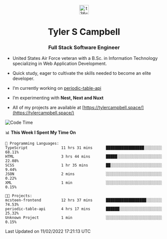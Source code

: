 <p align="center">
<a href="https://www.linkedin.com/in/t36campbell" target="blank"><img align="center" src="https://ik.imagekit.io/t36campbell/Portfolio/linkedin.png.original_m8bbGgPh6.png" alt="t36campbell" height="30" width="30" /></a>
</p>
<h1 align="center">Tyler S Campbell</h1>
<h3 align="center">Full Stack Software Engineer</h3>

* United States Air Force veteran with a B.Sc. in Information Technology specializing in Web Application Development. 

* Quick study, eager to cultivate the skills needed to become an elite developer.

* I’m currently working on [periodic-table-api](https://github.com/t36campbell/periodic-table-api)

* I’m experimenting with **Nest, Next and Nuxt**

* All of my projects are available at [https://tylercampbell.space/](https://tylercampbell.space/)

<!--START_SECTION:waka-->
![Code Time](http://img.shields.io/badge/Code%20Time-1%2C419%20hrs%2044%20mins-blue)

📊 **This Week I Spent My Time On** 

```text
💬 Programming Languages: 
TypeScript               11 hrs 31 mins      █████████████████░░░░░░░░   68.11% 
HTML                     3 hrs 44 mins       █████░░░░░░░░░░░░░░░░░░░░   22.08% 
SCSS                     1 hr 35 mins        ██░░░░░░░░░░░░░░░░░░░░░░░   9.44% 
JSON                     2 mins              ░░░░░░░░░░░░░░░░░░░░░░░░░   0.22% 
XML                      1 min               ░░░░░░░░░░░░░░░░░░░░░░░░░   0.15%

🐱‍💻 Projects: 
mcsteen-frontend         12 hrs 37 mins      ██████████████████░░░░░░░   74.53% 
periodic-table-api       4 hrs 17 mins       ██████░░░░░░░░░░░░░░░░░░░   25.32% 
Unknown Project          1 min               ░░░░░░░░░░░░░░░░░░░░░░░░░   0.15%

```


 Last Updated on 11/02/2022 17:21:13 UTC
<!--END_SECTION:waka-->
